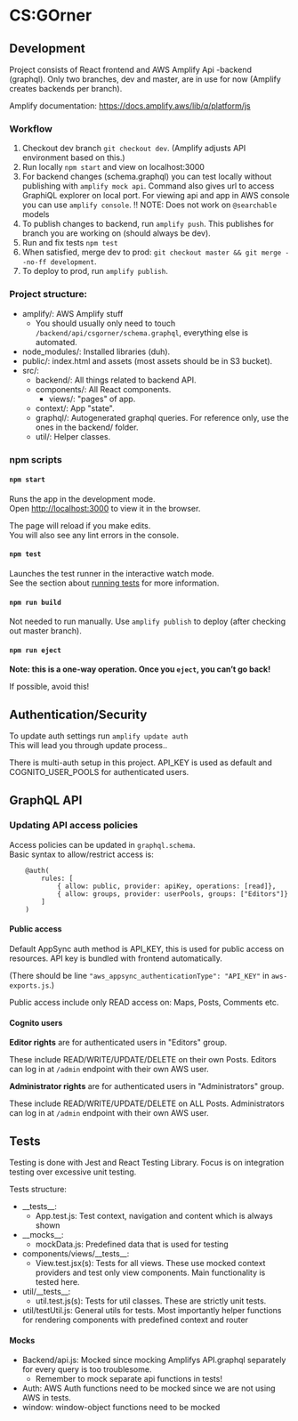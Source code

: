 # CS:GOrner

## Development

Project consists of React frontend and AWS Amplify Api -backend (graphql).
Only two branches, dev and master, are in use for now (Amplify creates backends per branch).

Amplify documentation:
https://docs.amplify.aws/lib/q/platform/js

### Workflow
1. Checkout dev branch `git checkout dev`. (Amplify adjusts API environment based on this.)
2. Run locally `npm start` and view on localhost:3000
3. For backend changes (schema.graphql) you can test locally without publishing with `amplify mock api`.
Command also gives url to access GraphiQL explorer on local port. For viewing api and app in AWS console
you can use `amplify console`. !! NOTE: Does not work on `@searchable` models
4. To publish changes to backend, run `amplify push`. This publishes for branch you are working on
(should always be dev).
5. Run and fix tests `npm test`
6. When satisfied, merge dev to prod: `git checkout master && git merge --no-ff development`.
7. To deploy to prod, run `amplify publish`.


### Project structure:
- amplify/: AWS Amplify stuff
  - You should usually only need to touch `/backend/api/csgorner/schema.graphql`, everything else is automated.
- node_modules/: Installed libraries (duh).
- public/: index.html and assets (most assets should be in S3 bucket).
- src/:
  - backend/: All things related to backend API.
  - components/: All React components.
    - views/: "pages" of app.
  - context/: App "state".
  - graphql/: Autogenerated graphql queries. For reference only, use the ones in the backend/ folder.
  - util/: Helper classes.

### npm scripts
#### `npm start`

Runs the app in the development mode.<br />
Open [http://localhost:3000](http://localhost:3000) to view it in the browser.

The page will reload if you make edits.<br />
You will also see any lint errors in the console.

#### `npm test`

Launches the test runner in the interactive watch mode.<br />
See the section about [running tests](https://facebook.github.io/create-react-app/docs/running-tests) for more information.

#### `npm run build`

Not needed to run manually. Use `amplify publish` to deploy (after checking out master branch). 

#### `npm run eject`

**Note: this is a one-way operation. Once you `eject`, you can’t go back!**

If possible, avoid this!

## Authentication/Security
To update auth settings run `amplify update auth`  
This will lead you through update process..

There is multi-auth setup in this project.
API_KEY is used as default and COGNITO_USER_POOLS for authenticated users.

## GraphQL API

### Updating API access policies
Access policies can be updated in `graphql.schema`.  
Basic syntax to allow/restrict access is:
```
    @auth(
        rules: [
            { allow: public, provider: apiKey, operations: [read]},
            { allow: groups, provider: userPools, groups: ["Editors"]}
        ]
    )
```
#### Public access
Default AppSync auth method is API_KEY, this is used for public access on resources. API key is bundled with frontend
automatically.  

(There should be line `"aws_appsync_authenticationType": "API_KEY"` in `aws-exports.js`.)
 
Public access include only READ access on: Maps, Posts, Comments etc.  

#### Cognito users
**Editor rights** are for authenticated users in "Editors" group.

These include READ/WRITE/UPDATE/DELETE on their own Posts. Editors can log in at `/admin` endpoint with their own AWS user.

**Administrator rights** are for authenticated users in "Administrators" group.

These include READ/WRITE/UPDATE/DELETE on ALL Posts. Administrators can log in at `/admin` endpoint with their own AWS user.

## Tests
Testing is done with Jest and React Testing Library. Focus is on integration testing over excessive unit testing.

Tests structure:
- \_\_tests__: 
    - App.test.js: Test context, navigation and content which is always shown
- \_\_mocks__:
    - mockData.js: Predefined data that is used for testing
- components/views/\_\_tests__:
    - View.test.jsx(s): Tests for all views. These use mocked context providers and
    test only view components. Main functionality is tested here.
- util/\_\_tests__:
    - util.test.js(s): Tests for util classes. These are strictly unit tests.
- util/testUtil.js: General utils for tests. Most importantly helper functions for rendering components with
predefined context and router

#### Mocks
- Backend/api.js: Mocked since mocking Amplifys API.graphql separately for every query is too troublesome.
    - Remember to mock separate api functions in tests!
- Auth: AWS Auth functions need to be mocked since we are not using AWS in tests.
- window: window-object functions need to be mocked
